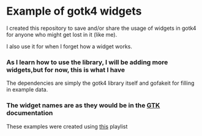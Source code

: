 # Example of gotk4 widgets

I created this repository to save and/or share the usage of widgets in gotk4 for
anyone who might get lost in it (like me).

I also use it for when I forget how a widget works.

### As I learn how to use the library, I will be adding more widgets,but for now, this is what I have

The dependencies are simply the gotk4 library itself and gofakeit for filling in example data.

### The widget names are as they would be in the [GTK](https://docs.gtk.org/gtk4/index.html) documentation

These examples were created using
[this](https://www.youtube.com/playlist?list=PLktUhe9IVwD9lUpsB8rdiZeyF4EWLYsBw)
playlist
